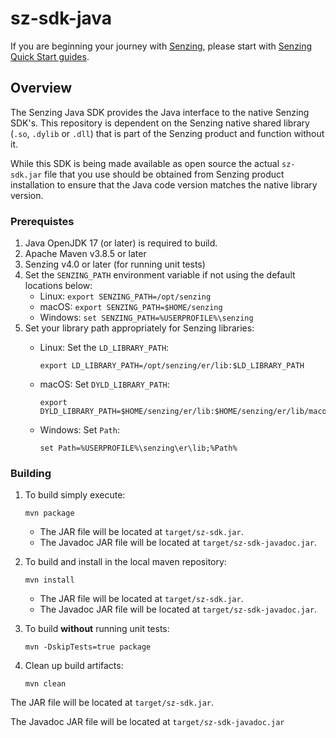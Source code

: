 # sz-sdk-java

If you are beginning your journey with [Senzing],
please start with [Senzing Quick Start guides].

## Overview

The Senzing Java SDK provides the Java interface to the native Senzing SDK's.
This repository is dependent on the Senzing native shared library (`.so`,
`.dylib` or `.dll`) that is part of the Senzing product and function without it.

While this SDK is being made available as open source the actual `sz-sdk.jar`
file that you use should be obtained from Senzing product installation to
ensure that the Java code version matches the native library version.  

### Prerequistes

1. Java OpenJDK 17 (or later) is required to build.
1. Apache Maven v3.8.5 or later
1. Senzing v4.0 or later (for running unit tests)
1. Set the `SENZING_PATH` environment variable if not using the default locations below:
    - Linux: `export SENZING_PATH=/opt/senzing`
    - macOS: `export SENZING_PATH=$HOME/senzing`
    - Windows: `set SENZING_PATH=%USERPROFILE%\senzing`
1. Set your library path appropriately for Senzing libraries:
    - Linux: Set the `LD_LIBRARY_PATH`:

        ```console
        export LD_LIBRARY_PATH=/opt/senzing/er/lib:$LD_LIBRARY_PATH
        ```

    - macOS: Set `DYLD_LIBRARY_PATH`:

        ```console
        export DYLD_LIBRARY_PATH=$HOME/senzing/er/lib:$HOME/senzing/er/lib/macos:$DYLD_LIBRARY_PATH
        ```

    - Windows: Set `Path`:

        ```console
        set Path=%USERPROFILE%\senzing\er\lib;%Path%
        ```

### Building

1. To build simply execute:

    ```console
    mvn package
    ```

    - The JAR file will be located at `target/sz-sdk.jar`.
    - The Javadoc JAR file will be located at `target/sz-sdk-javadoc.jar`.

1. To build and install in the local maven repository:

    ```console
    mvn install
    ```

    - The JAR file will be located at `target/sz-sdk.jar`.
    - The Javadoc JAR file will be located at `target/sz-sdk-javadoc.jar`.

1. To build **without** running unit tests:

    ```console
    mvn -DskipTests=true package
    ```

1. Clean up build artifacts:

    ```console
    mvn clean
    ```

The JAR file will be located at `target/sz-sdk.jar`.

The Javadoc JAR file will be located at `target/sz-sdk-javadoc.jar`

[Senzing]: https://senzing.com/
[Senzing Quick Start guides]: https://docs.senzing.com/quickstart/
